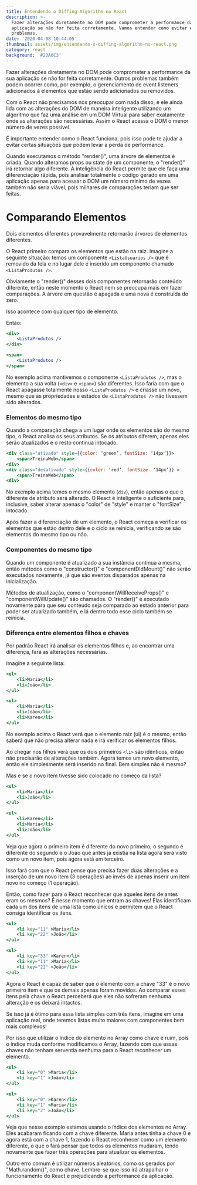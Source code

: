 ```yaml
---
title: Entendendo o Diffing Algorithm no React
description: >-
  Fazer alterações diretamente no DOM pode comprometer a performance da sua
  aplicação se não for feita corretamente. Vamos entender como evitar esses
  problemas.
date: '2020-04-08 10:44:05'
thumbnail: assets/img/entendendo-o-diffing-algorithm-no-react.png
category: react
background: '#2DA0C3'
---
```

Fazer alterações diretamente no DOM pode comprometer a performance da sua aplicação se não for feita corretamente. Outros problemas também podem ocorrer como, por exemplo, o gerenciamento de event listeners adicionados à elementos que estão sendo adicionados ou removidos.

Com o React não precisamos nos preocupar com nada disso, e ele ainda lida com as alterações do DOM de maneira inteligente utilizando um algoritmo que faz uma análise em um DOM Virtual para saber exatamente onde as alterações são necessárias. Assim o React acessa o DOM o menor número de vezes possível.

É importante entender como o React funciona, pois isso pode te ajudar a evitar certas situações que podem levar a perda de performance.

Quando executamos o método "render()", uma árvore de elementos é criada. Quando alteramos props ou state de um componente, o "render()" irá retornar algo diferente. A inteligência do React permite que ele faça uma diferenciação rápida, pois analisar totalmente o código gerado em uma aplicação apenas para acessar o DOM um número mínimo de vezes também não seria viável, pois milhares de comparações teriam que ser feitas.

# Comparando Elementos

Dois elementos diferentes provavelmente retornarão árvores de elementos diferentes.

O React primeiro compara os elementos que estão na raiz. Imagine a seguinte situação: temos um componente `<ListaUsuarios />` que é removido da tela e no lugar dele é inserido um componente chamado `<ListaProdutos />`.

Obviamente o "render()" desses dois componentes retornarão conteúdo diferente, então neste momento o React nem se preocupa mais em fazer comparações. A árvore em questão é apagada e uma nova é construída do zero.

Isso acontece com qualquer tipo de elemento.

Então:

```jsx
<div>
    <ListaProdutos />
</div>

<span>
    <ListaProdutos />
</span>
```

No exemplo acima mantivemos o componente `<ListaProdutos />`, mas o elemento a sua volta (`<div>` e `<span>`) são diferentes. Isso faria com que o React apagasse totalmente nosso `<ListaProdutos />` e criasse um novo, mesmo que as propriedades e estados de `<ListaProdutos />` não tivessem sido alterados.

### Elementos do mesmo tipo

Quando a comparação chega a um lugar onde os elementos são do mesmo tipo, o React analisa os seus atributos. Se os atributos diferem, apenas eles serão atualizados e o resto continua intocado.

```jsx
<div class="ativado" style={{color: ‘green’, fontSize: ‘14px’}}>
    <span>TreinaWeb</span>
<div>
<div class="desativado" style={{color: ‘red’, fontSize: ‘14px’}} >
    <span>TreinaWeb</span>
<div>
```

No exemplo acima temos o mesmo elemento (`div`), então apenas o que é diferente de atributo será alterado. O React é inteligente o suficiente para, inclusive, saber alterar apenas o "color" de "style" e manter o "fontSize" intocado.

Após fazer a diferenciação de um elemento, o React começa a verificar os elementos que estão dentro dele e o ciclo se reinicia, verificando se são elementos do mesmo tipo ou não.

### Componentes do mesmo tipo

Quando um componente é atualizado a sua instância continua a mesma, então métodos como o "constructor()" e "componentDIdMount()" não serão executados novamente, já que são eventos disparados apenas na inicialização.

Métodos de atualização, como o "componentWillReceiveProps()" e "componentWillUpdate()" são chamados. O "render()" é executado novamente para que seu conteúdo seja comparado ao estado anterior para poder ser atualizado também, e lá dentro todo esse ciclo também se reinicia.

### Diferença entre elementos filhos e chaves

Por padrão React irá analisar os elementos filhos e, ao encontrar uma diferença, fará as alterações necessárias.

Imagine a seguinte lista:

```jsx
<ul>
    <li>Maria</li>
    <li>João</li>
</ul>

<ul>
    <li>Maria</li>
    <li>João</li>
    <li>Karen</li>
</ul>
```

No exemplo acima o React verá que o elemento raiz (ul) é o mesmo, então saberá que não precisa alterar nada e irá verificar os elementos filhos.

Ao chegar nos filhos verá que os dois primeiros `<li>` são idênticos, então não precisarão de alterações também. Agora temos um novo elemento, então ele simplesmente será inserido no final. Bem simples não é mesmo?

Mas e se o novo item tivesse sido colocado no começo da lista?

```jsx
<ul>
    <li>Maria</li>
    <li>João</li>
</ul>

<ul>
    <li>Karen</li>
    <li>Maria</li>
    <li>João</li>
</ul>
```

Veja que agora o primeiro item é diferente do novo primeiro, o segundo é diferente do segundo e o João que antes já existia na lista agora será visto como um novo item, pois agora está em terceiro.

Isso fará com que o React pense que precisa fazer duas alterações e a inserção de um novo item (3 operações) ao invés de apenas inserir um item novo no começo (1 operação).

Então, como fazer para o React reconhecer que aqueles itens de antes eram os mesmos? É nesse momento que entram as chaves! Elas identificam cada um dos itens de uma lista como únicos e permitem que o React consiga identificar os itens.

```jsx
<ul>
    <li key="11" >Maria</li>
    <li key="22" >João</li>
</ul>

<ul>
    <li key="33" >Karen</li>
    <li key="11" >Maria</li>
    <li key="22" >João</li>
</ul>
```

Agora o React é capaz de saber que o elemento com a chave "33" é o novo primeiro item e que os demais apenas foram movidos. Ao comparar esses itens pela chave o React perceberá que eles não sofreram nenhuma alteração e os deixará intactos.

Se isso já é ótimo para essa lista simples com três itens, imagine em uma aplicação real, onde teremos listas muito maiores com componentes bem mais complexos!

Por isso que utilizar o îndice do elemento no Array como chave é ruim, pois o índice muda conforme modificamos o Array, fazendo com que essas chaves não tenham serventia nenhuma para o React reconhecer um elemento.

```jsx
<ul>
    <li key="0" >Maria</li>
    <li key="1" >João</li>
</ul>

<ul>
    <li key="0" >Karen</li>
    <li key="1" >Maria</li>
    <li key="2" >João</li>
</ul>
```

Veja que nesse exemplo estamos usando o índice dos elementos no Array. Eles acabaram ficando com a chave diferente. Maria antes tinha a chave 0 e agora está com a chave 1, fazendo o React reconhecer como um elemento diferente, o que o fará pensar que todos os elementos mudaram, tendo novamente que fazer três operações para atualizar os elementos.

Outro erro comum é utilizar números aleatórios, como os gerados por "Math.random()", como chave. Lembre-se que isso irá atrapalhar o funcionamento do React e prejudicando a performance da aplicação.